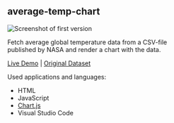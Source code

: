 ## average-temp-chart

![Screenshot of first version](https://i.ibb.co/WKQx9NB/image.png)

Fetch average global temperature data from a CSV-file  
 published by NASA and render a chart with the data. 
 
[Live Demo](https://n-els.github.io/average-temp-chart/) | [Original Dataset](https://data.giss.nasa.gov/gistemp/)

Used applications and languages:

 - HTML
 - JavaScript
 - [Chart.js](http://chartjs.org/)
 - Visual Studio Code
